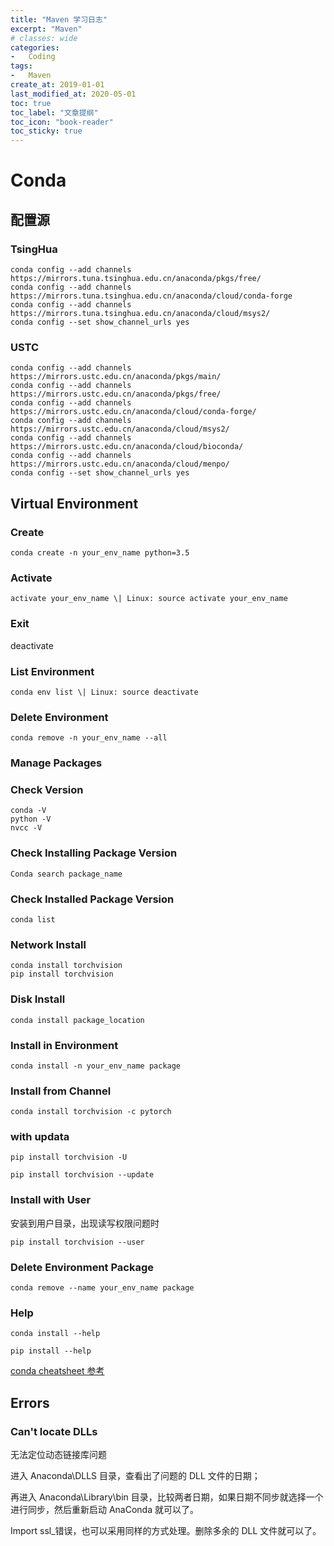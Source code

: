 ```yaml
---
title: "Maven 学习日志"
excerpt: "Maven"
# classes: wide
categories:
-   Coding
tags:
-   Maven
create_at: 2019-01-01
last_modified_at: 2020-05-01
toc: true
toc_label: "文章提纲"
toc_icon: "book-reader"
toc_sticky: true
---
```


# Conda

## 配置源

### TsingHua

```
conda config --add channels https://mirrors.tuna.tsinghua.edu.cn/anaconda/pkgs/free/
conda config --add channels https://mirrors.tuna.tsinghua.edu.cn/anaconda/cloud/conda-forge
conda config --add channels https://mirrors.tuna.tsinghua.edu.cn/anaconda/cloud/msys2/
conda config --set show_channel_urls yes
```

### USTC

```
conda config --add channels https://mirrors.ustc.edu.cn/anaconda/pkgs/main/
conda config --add channels https://mirrors.ustc.edu.cn/anaconda/pkgs/free/
conda config --add channels https://mirrors.ustc.edu.cn/anaconda/cloud/conda-forge/
conda config --add channels https://mirrors.ustc.edu.cn/anaconda/cloud/msys2/
conda config --add channels https://mirrors.ustc.edu.cn/anaconda/cloud/bioconda/
conda config --add channels https://mirrors.ustc.edu.cn/anaconda/cloud/menpo/
conda config --set show_channel_urls yes
```

## Virtual Environment

### Create

```
conda create -n your_env_name python=3.5
```

### Activate

```
activate your_env_name \| Linux: source activate your_env_name
```

### Exit

deactivate

### List Environment

```
conda env list \| Linux: source deactivate
```

### Delete Environment

```
conda remove -n your_env_name --all
```

### Manage Packages

### Check Version

```
conda -V
python -V
nvcc -V
```

### Check Installing Package Version

```
Conda search package_name
```

### Check Installed Package Version

```
conda list
```

### Network Install

```
conda install torchvision
pip install torchvision
```

### Disk Install

```
conda install package_location
```

### Install in Environment

```
conda install -n your_env_name package
```

### Install from Channel

```
conda install torchvision -c pytorch
```

### with updata

```
pip install torchvision -U

pip install torchvision --update
```

### Install with User

安装到用户目录，出现读写权限问题时

```
pip install torchvision --user
```

### Delete Environment Package

```
conda remove --name your_env_name package
```

### Help

```
conda install --help

pip install --help
```

 [conda cheatsheet 参考](https://conda.io/docs/_downloads/conda-cheatsheet.pdf)

## Errors

### Can't locate DLLs

无法定位动态链接库问题

进入 Anaconda\\DLLS 目录，查看出了问题的 DLL 文件的日期；

再进入 Anaconda\\Library\\bin 目录，比较两者日期，如果日期不同步就选择一个进行同步，然后重新启动 AnaConda 就可以了。

Import ssl_错误，也可以采用同样的方式处理。删除多余的 DLL 文件就可以了。
